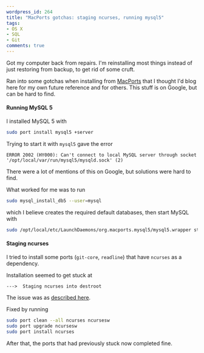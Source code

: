 ```yaml
---
wordpress_id: 264
title: "MacPorts gotchas: staging ncurses, running mysql5"
tags:
- OS X
- SQL
- Git
comments: true
---
```

Got my computer back from repairs. I'm reinstalling most things instead of just restoring from backup, to get rid of some cruft.

Ran into some gotchas when installing from <a href="http://www.macports.org/">MacPorts</a> that I thought I'd blog here for my own future reference and for others. This stuff is on Google, but can be hard to find.

<!--more-->

<h4>Running MySQL 5</h4>

I installed MySQL 5 with

``` bash
sudo port install mysql5 +server
```

Trying to start it with <code>mysql5</code> gave the error

    ERROR 2002 (HY000): Can't connect to local MySQL server through socket '/opt/local/var/run/mysql5/mysqld.sock' (2)

There were a lot of mentions of this on Google, but solutions were hard to find.

What worked for me was to run

``` bash
sudo mysql_install_db5 --user=mysql
```
which I believe creates the required default databases, then start MySQL with

``` bash
sudo /opt/local/etc/LaunchDaemons/org.macports.mysql5/mysql5.wrapper start
```

<h4>Staging ncurses</h4>

I tried to install some ports (<code>git-core</code>, <code>readline</code>) that have <code>ncurses</code> as a dependency.

Installation seemed to get stuck at

    --->  Staging ncurses into destroot

The issue was as <a href="http://www.nabble.com/ncurses-install-hangs-td20580633.html">described here</a>.

Fixed by running

``` bash
sudo port clean --all ncurses ncursesw
sudo port upgrade ncursesw
sudo port install ncurses
```

After that, the ports that had previously stuck now completed fine.
